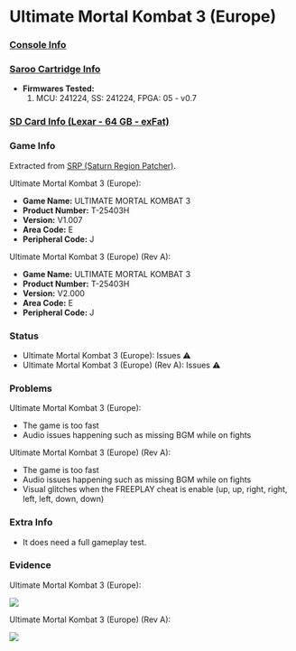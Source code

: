 # Ultimate Mortal Kombat 3 (Europe)

### [Console Info](../../../../../Info/Consoles/VA13/README.md)

### [Saroo Cartridge Info](../../../../../Info/Cartridges/GuangzhouSanStarOnlineShop/1.6/README.md)

- <b>Firmwares Tested:</b>
  1. MCU: 241224, SS: 241224, FPGA: 05 - v0.7

### [SD Card Info (Lexar - 64 GB - exFat)](../../../../../Info/SdCards/Lexar/64GB/exfat/README.md)

### Game Info

Extracted from [SRP (Saturn Region Patcher)](https://segaxtreme.net/resources/saturn-region-patcher.81/download).

Ultimate Mortal Kombat 3 (Europe):

- <b>Game Name:</b> ULTIMATE MORTAL KOMBAT 3
- <b>Product Number:</b> T-25403H
- <b>Version:</b> V1.007
- <b>Area Code:</b> E
- <b>Peripheral Code:</b> J

Ultimate Mortal Kombat 3 (Europe) (Rev A):

- <b>Game Name:</b> ULTIMATE MORTAL KOMBAT 3
- <b>Product Number:</b> T-25403H
- <b>Version:</b> V2.000
- <b>Area Code:</b> E
- <b>Peripheral Code:</b> J

### Status

- Ultimate Mortal Kombat 3 (Europe): Issues :warning:
- Ultimate Mortal Kombat 3 (Europe) (Rev A): Issues :warning:

### Problems

Ultimate Mortal Kombat 3 (Europe):

- The game is too fast
- Audio issues happening such as missing BGM while on fights

Ultimate Mortal Kombat 3 (Europe) (Rev A):

- The game is too fast
- Audio issues happening such as missing BGM while on fights
- Visual glitches when the FREEPLAY cheat is enable (up, up, right, right, left, left, down, down)

### Extra Info

- It does need a full gameplay test.

### Evidence

Ultimate Mortal Kombat 3 (Europe):

[![](https://img.youtube.com/vi/-TilxJDBRf4/0.jpg)](https://www.youtube.com/watch?v=-TilxJDBRf4)

Ultimate Mortal Kombat 3 (Europe) (Rev A):

[![](https://img.youtube.com/vi/beDl11mC5qI/0.jpg)](https://www.youtube.com/watch?v=beDl11mC5qI)
